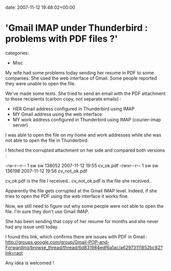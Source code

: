 


date: 2007-11-12 19:48:02+00:00


# 'Gmail IMAP under Thunderbird : problems with PDF files ?'

categories:
- Misc


My wife had some problems today sending her resume in PDF to some companies.
She used the web interface of Gmail.
Some people reported they were unable to open the file.

We've made some tests. She tried to send an email with the PDF attachment to these recipients  (carbon copy, not separate emails) :
- HER Gmail address configured in Thunderbird using IMAP
- MY Gmail address using the web interface
- MY work address configured in Thunderbird using IMAP (courier-imap server)

I was able to open the file on my home and work addresses while she was not able to open the file in Thunderbird.

I fetched the corrupted attachment on her side and compared both versions :

-rw-r--r-- 1 sw sw  138052 2007-11-12 19:55 cv_ok.pdf
-rwxr--r-- 1 sw sw  136198 2007-11-12 19:56 cv_not_ok.pdf

cv_ok.pdf is the file I received..
cv_not_ok.pdf is the file she received..

Apparently the file gets corrupted at the Gmail IMAP level.
Indeed, if she tries to open the PDF using the web interface it works fine.

Now, we still need to figure out why some people were not able to open the file. I'm sure they don't use Gmail IMAP.

She has been sending that copy of her resume for months and she never had any issue until today.

I found this link, which confirms there are issues with PDF in Gmail : 
[http://groups.google.com/group/Gmail-POP-and-Forwarding/browse_thread/thread/6d831984edf6a1ac/a62973111852bc82?lnk=raot
](http://groups.google.com/group/Gmail-POP-and-Forwarding/browse_thread/thread/6d831984edf6a1ac/a62973111852bc82?lnk=raot)

Any idea is welcomed !

